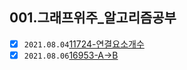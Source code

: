 ## 001.그래프위주_알고리즘공부
  - [x] `2021.08.04`[11724-연결요소개수](../../02.algorithmStudy/001.그래프위주알고리즘공부/2021/08/0804/2021년08월04일_11724-연결요소의개수.md) 
  - [x] `2021.08.06`[16953-A->B](../../02.algorithmStudy/001.그래프위주알고리즘공부/2021/08/0806/2021년08월06일_16953-A-B.md)
